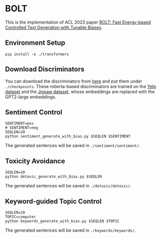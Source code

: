 # BOLT
This is the implementation of ACL 2023 paper [BOLT: Fast Energy-based Controlled Text Generation with Tunable Biases](https://arxiv.org/abs/2305.12018).

## Environment Setup
```
pip install -e ./transformers
```

## Download Discriminators
You can download the discriminators from [here](https://drive.google.com/file/d/1G1ptRin1US6usmcq5bI_iO4uDs4KCpAl/view?usp=share_link) and put them under `./checkpoints`. These roberta-based discriminators are trained on the [Yelp dataset](https://huggingface.co/datasets/yelp_polarity) and the [Jigsaw dataset](https://huggingface.co/datasets/jigsaw_toxicity_pred), whose embeddings are replaced with the GPT2-large embeddings.

## Sentiment Control
```
SENTIMENT=pos
# SENTIMENT=neg
SEQLEN=20
python sentiment_generate_with_bias.py $SEQLEN $SENTIMENT
```
The generated sentences will be saved in `./sentiment/sentiment/`.

## Toxicity Avoidance
```
SEQLEN=20
python detoxic_generate_with_bias.py $SEQLEN
```
The generated sentences will be saved in `./detoxic/detoxic/`.

## Keyword-guided Topic Control
```
SEQLEN=20
TOPIC=computer
python keywords_generate_with_bias.py $SEQLEN $TOPIC
```
The generated sentences will be saved in `./keywords/keywords/`.
